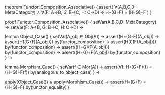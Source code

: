 theorem Functor_Composition_Associative() {
  assert(
    ∀(A,B,C,D: MetaCategory) ∧
    ∀(F: A→B, G: B→C, H: C→D) ⇒
    H∘(G∘F) = (H∘G)∘F
  )
}

proof Functor_Composition_Associative() {
  setVar(A,B,C,D: MetaCategory) →
  setVar(F: A→B, G: B→C, H: C→D) →
  
  lemma Object_Case() {
    setVar(A_obj ∈ Obj(A)) →
    assert(H∘(G∘F)(A_obj)) →
    assert(H((G∘F)(A_obj))) by(functor_composition) →
    assert(H(G(F(A_obj)))) by(functor_composition) →
    assert((H∘G)(F(A_obj))) by(functor_composition) →
    assert((H∘G)∘F(A_obj)) by(functor_composition)
  } →

  lemma Morphism_Case() {
    setVar(f ∈ Mor(A)) →
    assert(∀f: H∘(G∘F)(f) = (H∘G)∘F(f)) by(analogous_to_object_case)
  } →

  apply(Object_Case()) ∧
  apply(Morphism_Case()) →
  assert(H∘(G∘F) = (H∘G)∘F) by(functor_equality)
}